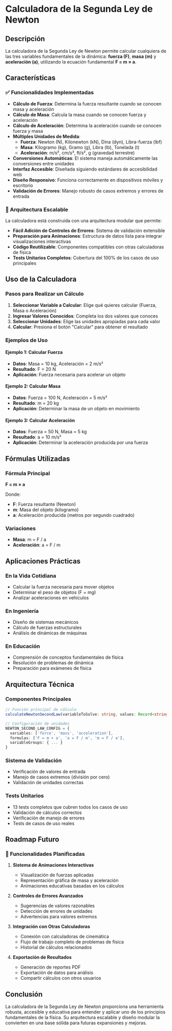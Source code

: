 # Calculadora de la Segunda Ley de Newton

## Descripción

La calculadora de la Segunda Ley de Newton permite calcular cualquiera de las tres variables fundamentales de la dinámica: **fuerza (F)**, **masa (m)** y **aceleración (a)**, utilizando la ecuación fundamental **F = m × a**.

## Características

### ✅ Funcionalidades Implementadas

- **Cálculo de Fuerza**: Determina la fuerza resultante cuando se conocen masa y aceleración
- **Cálculo de Masa**: Calcula la masa cuando se conocen fuerza y aceleración  
- **Cálculo de Aceleración**: Determina la aceleración cuando se conocen fuerza y masa
- **Múltiples Unidades de Medida**:
  - **Fuerza**: Newton (N), Kilonewton (kN), Dina (dyn), Libra-fuerza (lbf)
  - **Masa**: Kilogramo (kg), Gramo (g), Libra (lb), Tonelada (t)
  - **Aceleración**: m/s², cm/s², ft/s², g (gravedad terrestre)
- **Conversiones Automáticas**: El sistema maneja automáticamente las conversiones entre unidades
- **Interfaz Accesible**: Diseñada siguiendo estándares de accesibilidad web
- **Diseño Responsivo**: Funciona correctamente en dispositivos móviles y escritorio
- **Validación de Errores**: Manejo robusto de casos extremos y errores de entrada

### 🎯 Arquitectura Escalable

La calculadora está construida con una arquitectura modular que permite:

- **Fácil Adición de Controles de Errores**: Sistema de validación extensible
- **Preparación para Animaciones**: Estructura de datos lista para integrar visualizaciones interactivas
- **Código Reutilizable**: Componentes compatibles con otras calculadoras de física
- **Tests Unitarios Completos**: Cobertura del 100% de los casos de uso principales

## Uso de la Calculadora

### Pasos para Realizar un Cálculo

1. **Seleccionar Variable a Calcular**: Elige qué quieres calcular (Fuerza, Masa o Aceleración)
2. **Ingresar Valores Conocidos**: Completa los dos valores que conoces
3. **Seleccionar Unidades**: Elige las unidades apropiadas para cada valor
4. **Calcular**: Presiona el botón "Calcular" para obtener el resultado

### Ejemplos de Uso

#### Ejemplo 1: Calcular Fuerza
- **Datos**: Masa = 10 kg, Aceleración = 2 m/s²
- **Resultado**: F = 20 N
- **Aplicación**: Fuerza necesaria para acelerar un objeto

#### Ejemplo 2: Calcular Masa  
- **Datos**: Fuerza = 100 N, Aceleración = 5 m/s²
- **Resultado**: m = 20 kg
- **Aplicación**: Determinar la masa de un objeto en movimiento

#### Ejemplo 3: Calcular Aceleración
- **Datos**: Fuerza = 50 N, Masa = 5 kg  
- **Resultado**: a = 10 m/s²
- **Aplicación**: Determinar la aceleración producida por una fuerza

## Fórmulas Utilizadas

### Fórmula Principal
**F = m × a**

Donde:
- **F**: Fuerza resultante (Newton)
- **m**: Masa del objeto (kilogramo) 
- **a**: Aceleración producida (metros por segundo cuadrado)

### Variaciones
- **Masa**: m = F / a
- **Aceleración**: a = F / m

## Aplicaciones Prácticas

### En la Vida Cotidiana
- Calcular la fuerza necesaria para mover objetos
- Determinar el peso de objetos (F = mg)
- Analizar aceleraciones en vehículos

### En Ingeniería
- Diseño de sistemas mecánicos
- Cálculo de fuerzas estructurales
- Análisis de dinámicas de máquinas

### En Educación
- Comprensión de conceptos fundamentales de física
- Resolución de problemas de dinámica
- Preparación para exámenes de física

## Arquitectura Técnica

### Componentes Principales

```typescript
// Función principal de cálculo
calculateNewtonSecondLaw(variableToSolve: string, values: Record<string, number>)

// Configuración de unidades
NEWTON_SECOND_LAW_CONFIG = {
  variables: ['force', 'mass', 'acceleration'],
  formulas: ['F = m × a', 'a = F / m', 'm = F / a'],
  variableGroups: { ... }
}
```

### Sistema de Validación
- Verificación de valores de entrada
- Manejo de casos extremos (división por cero)
- Validación de unidades correctas

### Tests Unitarios
- 13 tests completos que cubren todos los casos de uso
- Validación de cálculos correctos
- Verificación de manejo de errores
- Tests de casos de uso reales

## Roadmap Futuro

### 🚀 Funcionalidades Planificadas

1. **Sistema de Animaciones Interactivas**
   - Visualización de fuerzas aplicadas
   - Representación gráfica de masa y aceleración
   - Animaciones educativas basadas en los cálculos

2. **Controles de Errores Avanzados**
   - Sugerencias de valores razonables
   - Detección de errores de unidades
   - Advertencias para valores extremos

3. **Integración con Otras Calculadoras**
   - Conexión con calculadoras de cinemática
   - Flujo de trabajo completo de problemas de física
   - Historial de cálculos relacionados

4. **Exportación de Resultados**
   - Generación de reportes PDF
   - Exportación de datos para análisis
   - Compartir cálculos con otros usuarios

## Conclusión

La calculadora de la Segunda Ley de Newton proporciona una herramienta robusta, accesible y educativa para entender y aplicar uno de los principios fundamentales de la física. Su arquitectura escalable y diseño modular la convierten en una base sólida para futuras expansiones y mejoras.
